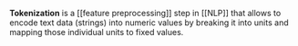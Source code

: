 __Tokenization__ is a [[feature preprocessing]] step in [[NLP]] that allows to encode text data (strings) into numeric values by breaking it into units and mapping those individual units to fixed values.